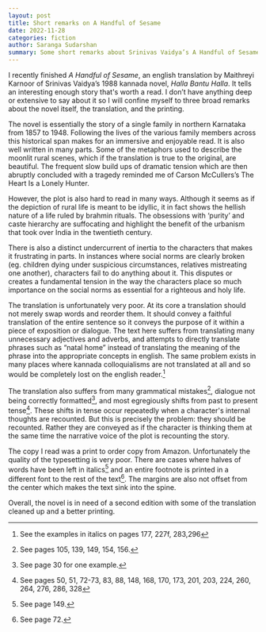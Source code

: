 ```yaml
---
layout: post
title: Short remarks on A Handful of Sesame
date: 2022-11-28
categories: fiction
author: Saranga Sudarshan
summary: Some short remarks about Srinivas Vaidya’s A Handful of Sesame
---
```

I recently finished *A Handful of Sesame*, an english translation by Maithreyi Karnoor of Srinivas Vaidya’s 1988 kannada novel, *Halla Bantu Halla*. It tells an interesting enough story that's worth a read. I don’t have anything deep or extensive to say about it so I will confine myself to three broad remarks about the novel itself, the translation, and the printing.

The novel is essentially the story of a single family in northern Karnataka from 1857 to 1948. Following the lives of the various family members across this historical span makes for an immersive and enjoyable read. It is also well written in many parts. Some of the metaphors used to describe the moonlit rural scenes, which if the translation is true to the original, are beautiful. The frequent slow build ups of dramatic tension which are then abruptly concluded with a tragedy reminded me of Carson McCullers’s The Heart Is a Lonely Hunter.

However, the plot is also hard to read in many ways. Although it seems as if the depiction of rural life is meant to be idyllic, it in fact shows the hellish nature of a life ruled by brahmin rituals. The obsessions with ‘purity’ and caste hierarchy are suffocating and highlight the benefit of the urbanism that took over India in the twentieth century.

There is also a distinct undercurrent of inertia to the characters that makes it frustrating in parts. In instances where social norms are clearly broken (eg. children dying under suspicious circumstances, relatives mistreating one another), characters fail to do anything about it. This disputes or creates a fundamental tension in the way the characters place so much importance on the social norms as essential for a righteous and holy life. 

The translation is unfortunately very poor. At its core a translation should not merely swap words and reorder them. It should convey a faithful translation of the entire sentence so it conveys the purpose of it within a piece of exposition or dialogue. The text here suffers from translating many unnecessary adjectives and adverbs, and attempts to directly translate phrases such as “natal home” instead of translating the meaning of the phrase into the appropriate concepts in english. The same problem exists in many places where kannada colloquialisms are not translated at all and so would be completely lost on the english reader.[^1]

The translation also suffers from many grammatical mistakes[^2], dialogue not being correctly formatted[^3], and most egregiously shifts from past to present tense[^4]. These shifts in tense occur repeatedly when a character's internal thoughts are recounted. But this is precisely the problem: they should be recounted. Rather they are conveyed as if the character is thinking them at the same time the narrative voice of the plot is recounting the story.

The copy I read was a print to order copy from Amazon. Unfortunately the quality of the typesetting is very poor. There are cases where halves of words have been left in italics[^5] and an entire footnote is printed in a different font to the rest of the text[^6]. The margins are also not offset from the center which makes the text sink into the spine.

Overall, the novel is in need of a second edition with some of the translation cleaned up and a better printing.

[^1]: See the examples in italics on pages 177, 227f, 283,296
[^2]: See pages 105, 139, 149, 154, 156.
[^3]: See page 30 for one example.
[^4]: See pages 50, 51, 72-73, 83, 88, 148, 168, 170, 173, 201, 203, 224, 260, 264, 276, 286, 328
[^5]: See page 149.
[^6]: See page 72.
